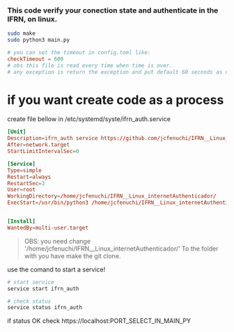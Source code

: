 ### This code verify your conection state and authenticate in the IFRN, on linux.

```bash
sudo make
sudo python3 main.py
```

```toml
# you can set the timeout in config.toml like: 
checkTimeout = 600
# obs this file is read every time when time is over.
# any exception is return the exception and put default 60 seconds as default value.
```

# if you want create code as a process

create file bellow in /etc/systemd/syste/ifrn_auth.service
```toml
[Unit]
Description=ifrn_auth service https://github.com/jcfenuchi/IFRN__Linux_internetAuthenticador
After=network.target
StartLimitIntervalSec=0

[Service]
Type=simple
Restart=always
RestartSec=3
User=root
WorkingDirectory=/home/jcfenuchi/IFRN__Linux_internetAuthenticador/
ExecStart=/usr/bin/python3 /home/jcfenuchi/IFRN__Linux_internetAuthenticador/main.py >/home/jcfenuchi/IFRN__Linux_internetAuthenticador/log.txt 2>&1


[Install]
WantedBy=multi-user.target
```
> OBS: you need change '/home/jcfenuchi/IFRN__Linux_internetAuthenticador/' To the folder with you have make the git clone.


use the comand to start a service!
```bash
# start service
service start ifrn_auth 

# check status
service status ifrn_auth
```

if status OK check https://localhost:PORT_SELECT_IN_MAIN_PY